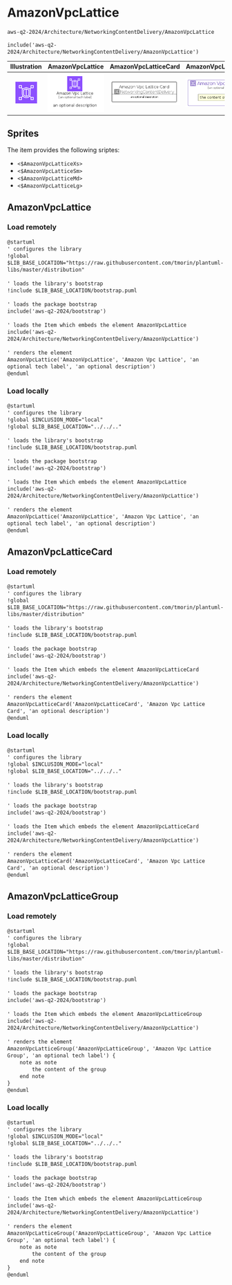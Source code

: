 # AmazonVpcLattice


```text
aws-q2-2024/Architecture/NetworkingContentDelivery/AmazonVpcLattice
```

```text
include('aws-q2-2024/Architecture/NetworkingContentDelivery/AmazonVpcLattice')
```



| Illustration | AmazonVpcLattice | AmazonVpcLatticeCard | AmazonVpcLatticeGroup |
| :---: | :---: | :---: | :---: |
| ![illustration for Illustration](../../../aws-q2-2024/Architecture/NetworkingContentDelivery/AmazonVpcLattice.png) | ![illustration for AmazonVpcLattice](../../../aws-q2-2024/Architecture/NetworkingContentDelivery/AmazonVpcLattice.Local.png) | ![illustration for AmazonVpcLatticeCard](../../../aws-q2-2024/Architecture/NetworkingContentDelivery/AmazonVpcLatticeCard.Local.png) | ![illustration for AmazonVpcLatticeGroup](../../../aws-q2-2024/Architecture/NetworkingContentDelivery/AmazonVpcLatticeGroup.Local.png) |



## Sprites
The item provides the following sriptes:

- `<$AmazonVpcLatticeXs>`
- `<$AmazonVpcLatticeSm>`
- `<$AmazonVpcLatticeMd>`
- `<$AmazonVpcLatticeLg>`





## AmazonVpcLattice

### Load remotely
```plantuml
@startuml
' configures the library
!global $LIB_BASE_LOCATION="https://raw.githubusercontent.com/tmorin/plantuml-libs/master/distribution"

' loads the library's bootstrap
!include $LIB_BASE_LOCATION/bootstrap.puml

' loads the package bootstrap
include('aws-q2-2024/bootstrap')

' loads the Item which embeds the element AmazonVpcLattice
include('aws-q2-2024/Architecture/NetworkingContentDelivery/AmazonVpcLattice')

' renders the element
AmazonVpcLattice('AmazonVpcLattice', 'Amazon Vpc Lattice', 'an optional tech label', 'an optional description')
@enduml
```

### Load locally
```plantuml
@startuml
' configures the library
!global $INCLUSION_MODE="local"
!global $LIB_BASE_LOCATION="../../.."

' loads the library's bootstrap
!include $LIB_BASE_LOCATION/bootstrap.puml

' loads the package bootstrap
include('aws-q2-2024/bootstrap')

' loads the Item which embeds the element AmazonVpcLattice
include('aws-q2-2024/Architecture/NetworkingContentDelivery/AmazonVpcLattice')

' renders the element
AmazonVpcLattice('AmazonVpcLattice', 'Amazon Vpc Lattice', 'an optional tech label', 'an optional description')
@enduml
```

## AmazonVpcLatticeCard

### Load remotely
```plantuml
@startuml
' configures the library
!global $LIB_BASE_LOCATION="https://raw.githubusercontent.com/tmorin/plantuml-libs/master/distribution"

' loads the library's bootstrap
!include $LIB_BASE_LOCATION/bootstrap.puml

' loads the package bootstrap
include('aws-q2-2024/bootstrap')

' loads the Item which embeds the element AmazonVpcLatticeCard
include('aws-q2-2024/Architecture/NetworkingContentDelivery/AmazonVpcLattice')

' renders the element
AmazonVpcLatticeCard('AmazonVpcLatticeCard', 'Amazon Vpc Lattice Card', 'an optional description')
@enduml
```

### Load locally
```plantuml
@startuml
' configures the library
!global $INCLUSION_MODE="local"
!global $LIB_BASE_LOCATION="../../.."

' loads the library's bootstrap
!include $LIB_BASE_LOCATION/bootstrap.puml

' loads the package bootstrap
include('aws-q2-2024/bootstrap')

' loads the Item which embeds the element AmazonVpcLatticeCard
include('aws-q2-2024/Architecture/NetworkingContentDelivery/AmazonVpcLattice')

' renders the element
AmazonVpcLatticeCard('AmazonVpcLatticeCard', 'Amazon Vpc Lattice Card', 'an optional description')
@enduml
```

## AmazonVpcLatticeGroup

### Load remotely
```plantuml
@startuml
' configures the library
!global $LIB_BASE_LOCATION="https://raw.githubusercontent.com/tmorin/plantuml-libs/master/distribution"

' loads the library's bootstrap
!include $LIB_BASE_LOCATION/bootstrap.puml

' loads the package bootstrap
include('aws-q2-2024/bootstrap')

' loads the Item which embeds the element AmazonVpcLatticeGroup
include('aws-q2-2024/Architecture/NetworkingContentDelivery/AmazonVpcLattice')

' renders the element
AmazonVpcLatticeGroup('AmazonVpcLatticeGroup', 'Amazon Vpc Lattice Group', 'an optional tech label') {
    note as note
        the content of the group
    end note
}
@enduml
```

### Load locally
```plantuml
@startuml
' configures the library
!global $INCLUSION_MODE="local"
!global $LIB_BASE_LOCATION="../../.."

' loads the library's bootstrap
!include $LIB_BASE_LOCATION/bootstrap.puml

' loads the package bootstrap
include('aws-q2-2024/bootstrap')

' loads the Item which embeds the element AmazonVpcLatticeGroup
include('aws-q2-2024/Architecture/NetworkingContentDelivery/AmazonVpcLattice')

' renders the element
AmazonVpcLatticeGroup('AmazonVpcLatticeGroup', 'Amazon Vpc Lattice Group', 'an optional tech label') {
    note as note
        the content of the group
    end note
}
@enduml
```

